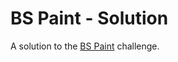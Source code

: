 # BS Paint - Solution

A solution to the [BS Paint](https://github.com/abbreviatedman/bs-paint) challenge.